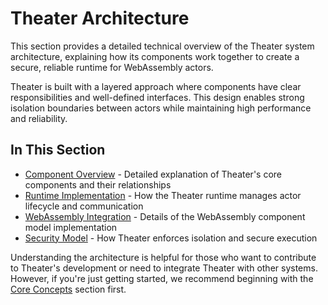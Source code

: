 # Theater Architecture

This section provides a detailed technical overview of the Theater system architecture, explaining how its components work together to create a secure, reliable runtime for WebAssembly actors.

Theater is built with a layered approach where components have clear responsibilities and well-defined interfaces. This design enables strong isolation boundaries between actors while maintaining high performance and reliability.

## In This Section

- [Component Overview](component-overview.md) - Detailed explanation of Theater's core components and their relationships
- [Runtime Implementation](runtime-implementation.md) - How the Theater runtime manages actor lifecycle and communication
- [WebAssembly Integration](wasm-integration.md) - Details of the WebAssembly component model implementation
- [Security Model](security-model.md) - How Theater enforces isolation and secure execution

Understanding the architecture is helpful for those who want to contribute to Theater's development or need to integrate Theater with other systems. However, if you're just getting started, we recommend beginning with the [Core Concepts](../core-concepts/README.md) section first.
